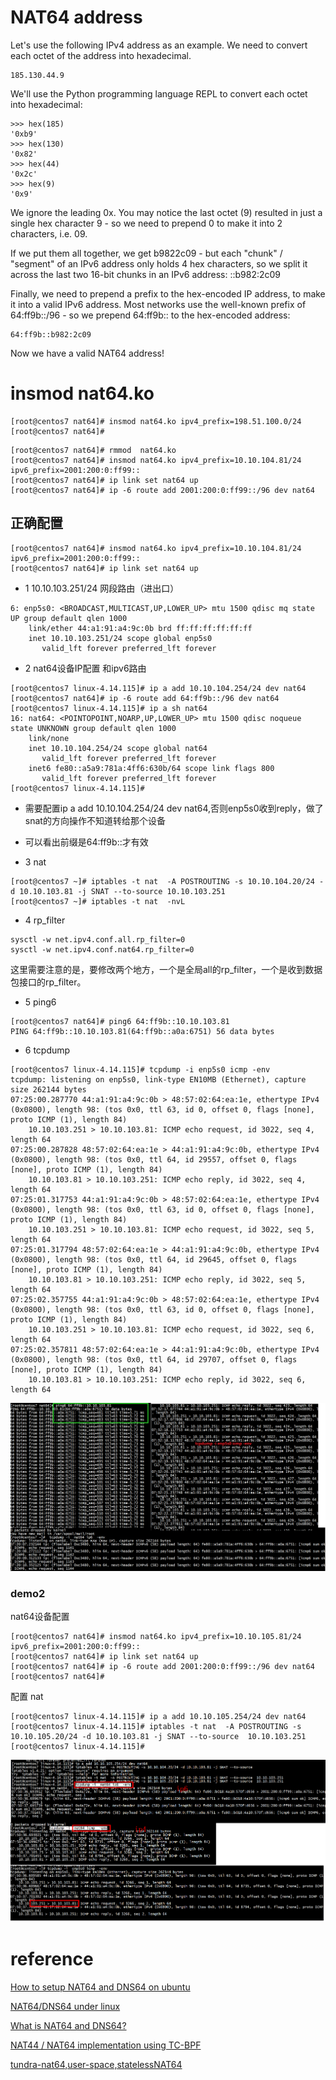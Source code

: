 # NAT64 address   
Let's use the following IPv4 address as an example. We need to convert each octet of the address into hexadecimal.
```
185.130.44.9
```
We'll use the Python programming language REPL to convert each octet into hexadecimal:
```
>>> hex(185)
'0xb9'
>>> hex(130)
'0x82'
>>> hex(44)
'0x2c'
>>> hex(9)
'0x9'
```
We ignore the leading 0x. You may notice the last octet (9) resulted in just a single hex character 9 - so we need to prepend 0 to make it into 2 characters, i.e. 09.   

If we put them all together, we get b9822c09 - but each "chunk" / "segment" of an IPv6 address only holds 4 hex characters, so we split it across the last two 16-bit chunks in an IPv6 address: ::b982:2c09   

Finally, we need to prepend a prefix to the hex-encoded IP address, to make it into a valid IPv6 address. Most networks use the well-known prefix of 64:ff9b::/96 - so we prepend 64:ff9b:: to the hex-encoded address:
```
64:ff9b::b982:2c09  
```
Now we have a valid NAT64 address!   

# insmod nat64.ko 

```
[root@centos7 nat64]# insmod nat64.ko ipv4_prefix=198.51.100.0/24
[root@centos7 nat64]# 
```

```
[root@centos7 nat64]# rmmod  nat64.ko 
[root@centos7 nat64]# insmod nat64.ko ipv4_prefix=10.10.104.81/24 ipv6_prefix=2001:200:0:ff99::
[root@centos7 nat64]# ip link set nat64 up
[root@centos7 nat64]# ip -6 route add 2001:200:0:ff99::/96 dev nat64
```


## 正确配置   


```
[root@centos7 nat64]# insmod nat64.ko ipv4_prefix=10.10.104.81/24 ipv6_prefix=2001:200:0:ff99::
[root@centos7 nat64]# ip link set nat64 up
```


+ 1 10.10.103.251/24 网段路由（进出口）    

```
6: enp5s0: <BROADCAST,MULTICAST,UP,LOWER_UP> mtu 1500 qdisc mq state UP group default qlen 1000
    link/ether 44:a1:91:a4:9c:0b brd ff:ff:ff:ff:ff:ff
    inet 10.10.103.251/24 scope global enp5s0
       valid_lft forever preferred_lft forever
```

+ 2 nat64设备IP配置 和ipv6路由   


```
[root@centos7 linux-4.14.115]# ip a add 10.10.104.254/24 dev nat64
[root@centos7 nat64]# ip -6 route add 64:ff9b::/96 dev nat64
[root@centos7 linux-4.14.115]# ip a sh nat64
16: nat64: <POINTOPOINT,NOARP,UP,LOWER_UP> mtu 1500 qdisc noqueue state UNKNOWN group default qlen 1000
    link/none 
    inet 10.10.104.254/24 scope global nat64
       valid_lft forever preferred_lft forever
    inet6 fe80::a5a9:781a:4ff6:630b/64 scope link flags 800 
       valid_lft forever preferred_lft forever
[root@centos7 linux-4.14.115]# 
```
+ 需要配置ip a add 10.10.104.254/24 dev nat64,否则enp5s0收到reply，做了snat的方向操作不知道转给那个设备    
+ 可以看出前缀是64:ff9b::才有效    


+ 3 nat    
```
[root@centos7 ~]# iptables -t nat  -A POSTROUTING -s 10.10.104.20/24 -d 10.10.103.81 -j SNAT --to-source 10.10.103.251
[root@centos7 ~]# iptables -t nat  -nvL
```

+ 4 rp_filter
```
sysctl -w net.ipv4.conf.all.rp_filter=0
sysctl -w net.ipv4.conf.nat64.rp_filter=0
```
这里需要注意的是，要修改两个地方，一个是全局all的rp_filter，一个是收到数据包接口的rp_filter。

+ 5 ping6   

```
[root@centos7 nat64]# ping6 64:ff9b::10.10.103.81
PING 64:ff9b::10.10.103.81(64:ff9b::a0a:6751) 56 data bytes
```

+ 6 tcpdump     
```
[root@centos7 linux-4.14.115]# tcpdump -i enp5s0 icmp -env
tcpdump: listening on enp5s0, link-type EN10MB (Ethernet), capture size 262144 bytes
07:25:00.287770 44:a1:91:a4:9c:0b > 48:57:02:64:ea:1e, ethertype IPv4 (0x0800), length 98: (tos 0x0, ttl 63, id 0, offset 0, flags [none], proto ICMP (1), length 84)
    10.10.103.251 > 10.10.103.81: ICMP echo request, id 3022, seq 4, length 64
07:25:00.287828 48:57:02:64:ea:1e > 44:a1:91:a4:9c:0b, ethertype IPv4 (0x0800), length 98: (tos 0x0, ttl 64, id 29557, offset 0, flags [none], proto ICMP (1), length 84)
    10.10.103.81 > 10.10.103.251: ICMP echo reply, id 3022, seq 4, length 64
07:25:01.317753 44:a1:91:a4:9c:0b > 48:57:02:64:ea:1e, ethertype IPv4 (0x0800), length 98: (tos 0x0, ttl 63, id 0, offset 0, flags [none], proto ICMP (1), length 84)
    10.10.103.251 > 10.10.103.81: ICMP echo request, id 3022, seq 5, length 64
07:25:01.317794 48:57:02:64:ea:1e > 44:a1:91:a4:9c:0b, ethertype IPv4 (0x0800), length 98: (tos 0x0, ttl 64, id 29645, offset 0, flags [none], proto ICMP (1), length 84)
    10.10.103.81 > 10.10.103.251: ICMP echo reply, id 3022, seq 5, length 64
07:25:02.357755 44:a1:91:a4:9c:0b > 48:57:02:64:ea:1e, ethertype IPv4 (0x0800), length 98: (tos 0x0, ttl 63, id 0, offset 0, flags [none], proto ICMP (1), length 84)
    10.10.103.251 > 10.10.103.81: ICMP echo request, id 3022, seq 6, length 64
07:25:02.357811 48:57:02:64:ea:1e > 44:a1:91:a4:9c:0b, ethertype IPv4 (0x0800), length 98: (tos 0x0, ttl 64, id 29707, offset 0, flags [none], proto ICMP (1), length 84)
    10.10.103.81 > 10.10.103.251: ICMP echo reply, id 3022, seq 6, length 64
```
![images](nat1.png)

### demo2

nat64设备配置   
```
[root@centos7 nat64]# insmod nat64.ko ipv4_prefix=10.10.105.81/24 ipv6_prefix=2001:200:0:ff99::
[root@centos7 nat64]# ip link set nat64 up
[root@centos7 nat64]# ip -6 route add 2001:200:0:ff99::/96 dev nat64
[root@centos7 nat64]# 
```
配置  nat    

```
[root@centos7 linux-4.14.115]# ip a add 10.10.105.254/24 dev nat64
[root@centos7 linux-4.14.115]# iptables -t nat  -A POSTROUTING -s 10.10.105.20/24 -d 10.10.103.81 -j SNAT --to-source  10.10.103.251
[root@centos7 linux-4.14.115]# 
```

![images](nat2.png)


# reference

[ How to setup NAT64 and DNS64 on ubuntu](https://www.wide.ad.jp/About/report/pdf2011/cd/02-2_wide-memo-camp1109-hack-eden-nat64-dns64-settings-00.txt)   

[NAT64/DNS64 under linux](https://forums.he.net/index.php?topic=1998.0)    

[What is NAT64 and DNS64?](https://www.privex.io/articles/what-is-nat64/)      

[NAT44 / NAT64 implementation using TC-BPF](https://github.com/shashank68/bpf-nat/tree/bbb807e008c46f84b267cc1cb536812db072dee0)   

[tundra-nat64,user-space,statelessNAT64](https://github.com/vitlabuda/tundra-nat64/tree/main/src)   

